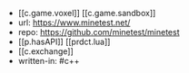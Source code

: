 
- [[c.game.voxel]] [[c.game.sandbox]]
- url: https://www.minetest.net/
- repo: https://github.com/minetest/minetest
- [[p.hasAPI]] [[prdct.lua]]
- [[c.exchange]]
- written-in: #c++